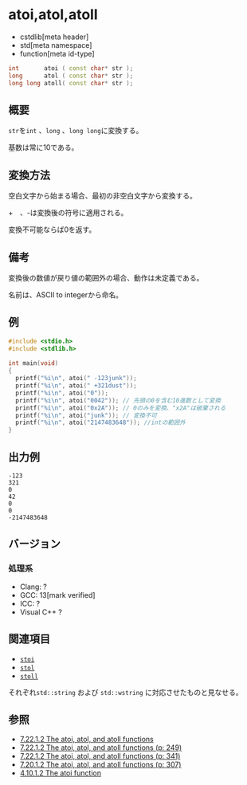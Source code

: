 # atoi,atol,atoll
* cstdlib[meta header]
* std[meta namespace]
* function[meta id-type]

```cpp
int       atoi ( const char* str );
long      atol ( const char* str );
long long atoll( const char* str );
```

## 概要

`str`を`int` 、`long` 、`long long`に変換する。

基数は常に10である。

## 変換方法

空白文字から始まる場合、最初の非空白文字から変換する。

\+　、\-は変換後の符号に適用される。


変換不可能ならば0を返す。

## 備考

変換後の数値が戻り値の範囲外の場合、動作は未定義である。

名前は、ASCII to integerから命名。

## 例

```cpp example
#include <stdio.h>
#include <stdlib.h>
 
int main(void)
{
  printf("%i\n", atoi(" -123junk"));
  printf("%i\n", atoi(" +321dust"));
  printf("%i\n", atoi("0"));
  printf("%i\n", atoi("0042")); // 先頭の0を含む10進数として変換
  printf("%i\n", atoi("0x2A")); // 0のみを変換、"x2A"は破棄される
  printf("%i\n", atoi("junk")); // 変換不可
  printf("%i\n", atoi("2147483648")); //intの範囲外
}
```

## 出力例

```
-123
321
0
42
0
0
-2147483648
```

## バージョン
### 処理系
- Clang: ?
- GCC: 13[mark verified]
- ICC:  ?
- Visual C++ ?

## 関連項目
- [`stoi`](/reference/string/stoi.md)
- [`stol`](/reference/string/stol.md)
- [`stoll`](/reference/string/stoll.md)

それぞれ`std::string` および `std::wstring` に対応させたものと見なせる。

## 参照
- [7.22.1.2 The atoi, atol, and atoll functions](https://www.open-std.org/jtc1/sc22/wg14/www/docs/n3220.pdf)
- [7.22.1.2 The atoi, atol, and atoll functions (p: 249)](https://www.open-std.org/jtc1/sc22/wg14/www/docs/n2310.pdf)
- [7.22.1.2 The atoi, atol, and atoll functions (p: 341)](https://www.open-std.org/jtc1/sc22/wg14/www/docs/n1548.pdf)
- [7.20.1.2 The atoi, atol, and atoll functions (p: 307)](https://www.dii.uchile.cl/~daespino/files/Iso_C_1999_definition.pdf)
- [4.10.1.2 The atoi function](https://www.dii.uchile.cl/~daespino/files/Iso_C_1999_definition.pdf)
